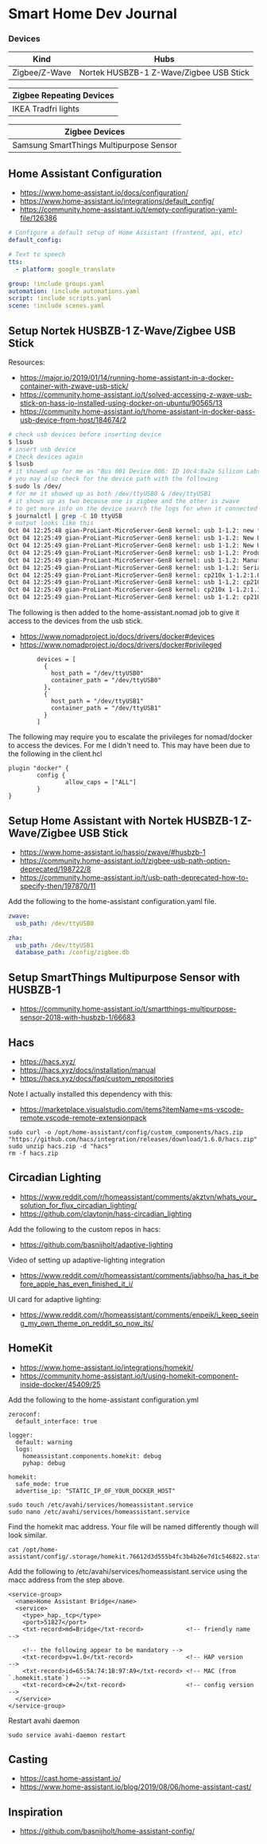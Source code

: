 # Smart Home Dev Journal

### Devices

| Kind | Hubs |
|---------|---------|
| Zigbee/Z-Wave | Nortek HUSBZB-1 Z-Wave/Zigbee USB Stick |

| Zigbee Repeating Devices |
|---------|
| IKEA Tradfri lights |

| Zigbee Devices |
|---------|
| Samsung SmartThings Multipurpose Sensor |


## Home Assistant Configuration
- https://www.home-assistant.io/docs/configuration/
- https://www.home-assistant.io/integrations/default_config/
- https://community.home-assistant.io/t/empty-configuration-yaml-file/126386

```yml
# Configure a default setup of Home Assistant (frontend, api, etc)
default_config:

# Text to speech
tts:
  - platform: google_translate

group: !include groups.yaml
automation: !include automations.yaml
script: !include scripts.yaml
scene: !include scenes.yaml
```

## Setup Nortek HUSBZB-1 Z-Wave/Zigbee USB Stick
Resources:
- https://major.io/2019/01/14/running-home-assistant-in-a-docker-container-with-zwave-usb-stick/
- https://community.home-assistant.io/t/solved-accessing-z-wave-usb-stick-on-hass-io-installed-using-docker-on-ubuntu/90565/13
- https://community.home-assistant.io/t/home-assistant-in-docker-pass-usb-device-from-host/184674/2

```bash
# check usb devices before inserting device
$ lsusb
# insert usb device
# Check devices again
$ lsusb
# it showed up for me as "Bus 001 Device 006: ID 10c4:8a2a Silicon Labs"
# you may also check for the device path with the following
$ sudo ls /dev/
# for me it showed up as both /dev/ttyUSB0 & /dev/ttyUSB1
# it shows up as two because one is zigbee and the other is zwave
# to get more info on the device search the logs for when it connected
$ journalctl | grep -C 10 ttyUSB
# output looks like this
Oct 04 12:25:48 gian-ProLiant-MicroServer-Gen8 kernel: usb 1-1.2: new full-speed USB device number 6 using ehci-pci
Oct 04 12:25:49 gian-ProLiant-MicroServer-Gen8 kernel: usb 1-1.2: New USB device found, idVendor=10c4, idProduct=8a2a, bcdDevice= 1.00
Oct 04 12:25:49 gian-ProLiant-MicroServer-Gen8 kernel: usb 1-1.2: New USB device strings: Mfr=1, Product=2, SerialNumber=5
Oct 04 12:25:49 gian-ProLiant-MicroServer-Gen8 kernel: usb 1-1.2: Product: HubZ Smart Home Controller
Oct 04 12:25:49 gian-ProLiant-MicroServer-Gen8 kernel: usb 1-1.2: Manufacturer: Silicon Labs
Oct 04 12:25:49 gian-ProLiant-MicroServer-Gen8 kernel: usb 1-1.2: SerialNumber: 61302481
Oct 04 12:25:49 gian-ProLiant-MicroServer-Gen8 kernel: cp210x 1-1.2:1.0: cp210x converter detected
Oct 04 12:25:49 gian-ProLiant-MicroServer-Gen8 kernel: usb 1-1.2: cp210x converter now attached to ttyUSB0
Oct 04 12:25:49 gian-ProLiant-MicroServer-Gen8 kernel: cp210x 1-1.2:1.1: cp210x converter detected
Oct 04 12:25:49 gian-ProLiant-MicroServer-Gen8 kernel: usb 1-1.2: cp210x converter now attached to ttyUSB1
```

The following is then added to the home-assistant.nomad job to give it access to the devices from the usb stick.
- https://www.nomadproject.io/docs/drivers/docker#devices
- https://www.nomadproject.io/docs/drivers/docker#privileged
```hcl
        devices = [
          {
            host_path = "/dev/ttyUSB0"
            container_path = "/dev/ttyUSB0"
          },
          {
            host_path = "/dev/ttyUSB1"
            container_path = "/dev/ttyUSB1"
          }
        ]
```
The following may require you to escalate the privileges for nomad/docker to access the devices. For me I didn't need to. This may have been due to the following in the client.hcl
```hcl
plugin "docker" {
        config {
                allow_caps = ["ALL"]
        }
}
```

## Setup Home Assistant with Nortek HUSBZB-1 Z-Wave/Zigbee USB Stick
- https://www.home-assistant.io/hassio/zwave/#husbzb-1
- https://community.home-assistant.io/t/zigbee-usb-path-option-deprecated/198722/8
- https://community.home-assistant.io/t/usb-path-deprecated-how-to-specify-then/197870/11

Add the following to the home-assistant configuration.yaml file.
```yml
zwave:
  usb_path: /dev/ttyUSB0

zha:
  usb_path: /dev/ttyUSB1
  database_path: /config/zigbee.db
```

## Setup SmartThings Multipurpose Sensor with HUSBZB-1
- https://community.home-assistant.io/t/smartthings-multipurpose-sensor-2018-with-husbzb-1/66683

## Hacs
- https://hacs.xyz/
- https://hacs.xyz/docs/installation/manual
- https://hacs.xyz/docs/faq/custom_repositories

Note I actually installed this dependency with this:
- https://marketplace.visualstudio.com/items?itemName=ms-vscode-remote.vscode-remote-extensionpack

```
sudo curl -o /opt/home-assistant/config/custom_components/hacs.zip "https://github.com/hacs/integration/releases/download/1.6.0/hacs.zip"
sudo unzip hacs.zip -d "hacs"
rm -f hacs.zip
```

## Circadian Lighting
- https://www.reddit.com/r/homeassistant/comments/akztvn/whats_your_solution_for_flux_circadian_lighting/
- https://github.com/claytonjn/hass-circadian_lighting

Add the following to the custom repos in hacs:
- https://github.com/basnijholt/adaptive-lighting

Video of setting up adaptive-lighting integration
- https://www.reddit.com/r/homeassistant/comments/jabhso/ha_has_it_before_apple_has_even_finished_it_i/

UI card for adaptive lighting:
- https://www.reddit.com/r/homeassistant/comments/enpeik/i_keep_seeing_my_own_theme_on_reddit_so_now_its/

## HomeKit
- https://www.home-assistant.io/integrations/homekit/
- https://community.home-assistant.io/t/using-homekit-component-inside-docker/45409/25

Add the following to the home-assistant configuration.yml

```
zeroconf:
  default_interface: true

logger:
  default: warning
  logs:
    homeassistant.components.homekit: debug
    pyhap: debug

homekit:
  safe_mode: true
  advertise_ip: "STATIC_IP_OF_YOUR_DOCKER_HOST"
```

```
sudo touch /etc/avahi/services/homeassistant.service
sudo nano /etc/avahi/services/homeassistant.service
```

Find the homekit mac address. Your file will be named differently though will look similar.

```
cat /opt/home-assistant/config/.storage/homekit.76612d3d555b4fc3b4b26e7d1c546822.state
```

Add the following to /etc/avahi/services/homeassistant.service using the macc address from the step above.

```
<service-group>
  <name>Home Assistant Bridge</name>
  <service>
    <type>_hap._tcp</type>
    <port>51827</port>
    <txt-record>md=Bridge</txt-record>            <!-- friendly name                 -->

    <!-- the following appear to be mandatory -->
    <txt-record>pv=1.0</txt-record>               <!-- HAP version                   -->
    <txt-record>id=65:5A:74:1B:97:A9</txt-record> <!-- MAC (from `.homekit.state`)   -->
    <txt-record>c#=2</txt-record>                 <!-- config version                -->
  </service>
</service-group>
```

Restart avahi daemon

```
sudo service avahi-daemon restart
```

## Casting
- https://cast.home-assistant.io/
- https://www.home-assistant.io/blog/2019/08/06/home-assistant-cast/

## Inspiration
- https://github.com/basnijholt/home-assistant-config/